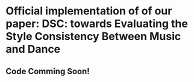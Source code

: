 # Official implementation of of our paper: **DSC: towards Evaluating the Style Consistency Between Music and Dance**

## Code Comming Soon!
